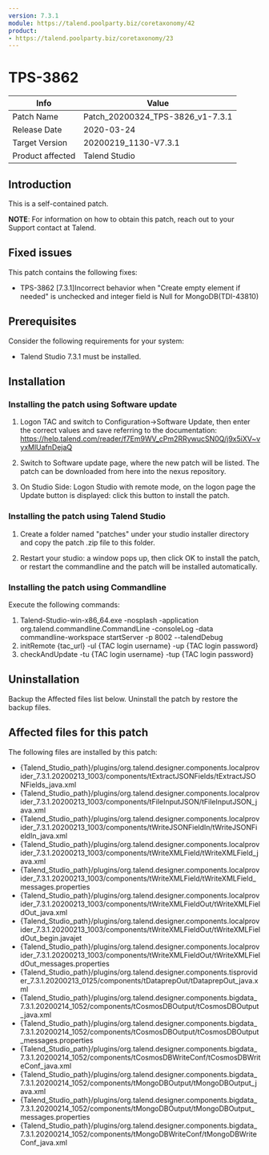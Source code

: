 ```yaml
---
version: 7.3.1
module: https://talend.poolparty.biz/coretaxonomy/42
product:
- https://talend.poolparty.biz/coretaxonomy/23
---
```


# TPS-3862

| Info             | Value |
| ---------------- | ---------------- |
| Patch Name       | Patch\_20200324_TPS-3826\_v1-7.3.1 |
| Release Date     | 2020-03-24 |
| Target Version   | 20200219\_1130-V7.3.1 |
| Product affected | Talend Studio |

## Introduction

This is a self-contained patch.

**NOTE**: For information on how to obtain this patch, reach out to your Support contact at Talend.

## Fixed issues

This patch contains the following fixes:

- TPS-3862 [7.3.1]Incorrect behavior when "Create empty element if needed" is unchecked and integer field is Null for MongoDB(TDI-43810)

## Prerequisites

Consider the following requirements for your system:

- Talend Studio 7.3.1 must be installed.

## Installation

### Installing the patch using Software update

1) Logon TAC and switch to Configuration->Software Update, then enter the correct values and save referring to the documentation: https://help.talend.com/reader/f7Em9WV_cPm2RRywucSN0Q/j9x5iXV~vyxMlUafnDejaQ

2) Switch to Software update page, where the new patch will be listed. The patch can be downloaded from here into the nexus repository.

3) On Studio Side: Logon Studio with remote mode, on the logon page the Update button is displayed: click this button to install the patch.

### Installing the patch using Talend Studio

1) Create a folder named "patches" under your studio installer directory and copy the patch .zip file to this folder.

2) Restart your studio: a window pops up, then click OK to install the patch, or restart the commandline and the patch will be installed automatically.

### Installing the patch using Commandline

Execute the following commands:

1. Talend-Studio-win-x86_64.exe -nosplash -application org.talend.commandline.CommandLine -consoleLog -data commandline-workspace startServer -p 8002 --talendDebug
2. initRemote {tac_url} -ul {TAC login username} -up {TAC login password}
3. checkAndUpdate -tu {TAC login username} -tup {TAC login password}

## Uninstallation
Backup the Affected files list below. Uninstall the patch by restore the backup files.

## Affected files for this patch

The following files are installed by this patch:

- {Talend\_Studio\_path}/plugins/org.talend.designer.components.localprovider_7.3.1.20200213_1003/components/tExtractJSONFields/tExtractJSONFields\_java.xml
- {Talend\_Studio\_path}/plugins/org.talend.designer.components.localprovider_7.3.1.20200213_1003/components/tFileInputJSON/tFileInputJSON\_java.xml
- {Talend\_Studio\_path}/plugins/org.talend.designer.components.localprovider_7.3.1.20200213_1003/components/tWriteJSONFieldIn/tWriteJSONFieldIn\_java.xml
- {Talend\_Studio\_path}/plugins/org.talend.designer.components.localprovider_7.3.1.20200213_1003/components/tWriteXMLField/tWriteXMLField\_java.xml
- {Talend\_Studio\_path}/plugins/org.talend.designer.components.localprovider_7.3.1.20200213_1003/components/tWriteXMLField/tWriteXMLField\_messages.properties
- {Talend\_Studio\_path}/plugins/org.talend.designer.components.localprovider_7.3.1.20200213_1003/components/tWriteXMLFieldOut/tWriteXMLFieldOut\_java.xml
- {Talend\_Studio\_path}/plugins/org.talend.designer.components.localprovider_7.3.1.20200213_1003/components/tWriteXMLFieldOut/tWriteXMLFieldOut\_begin.javajet
- {Talend\_Studio\_path}/plugins/org.talend.designer.components.localprovider_7.3.1.20200213_1003/components/tWriteXMLFieldOut/tWriteXMLFieldOut\_messages.properties
- {Talend\_Studio\_path}/plugins/org.talend.designer.components.tisprovider_7.3.1.20200213_0125/components/tDataprepOut/tDataprepOut\_java.xml
- {Talend\_Studio\_path}/plugins/org.talend.designer.components.bigdata_7.3.1.20200214_1052/components/tCosmosDBOutput/tCosmosDBOutput\_java.xml
- {Talend\_Studio\_path}/plugins/org.talend.designer.components.bigdata_7.3.1.20200214_1052/components/tCosmosDBOutput/tCosmosDBOutput\_messages.properties
- {Talend\_Studio\_path}/plugins/org.talend.designer.components.bigdata_7.3.1.20200214_1052/components/tCosmosDBWriteConf/tCosmosDBWriteConf\_java.xml
- {Talend\_Studio\_path}/plugins/org.talend.designer.components.bigdata_7.3.1.20200214_1052/components/tMongoDBOutput/tMongoDBOutput\_java.xml
- {Talend\_Studio\_path}/plugins/org.talend.designer.components.bigdata_7.3.1.20200214_1052/components/tMongoDBOutput/tMongoDBOutput\_messages.properties
- {Talend\_Studio\_path}/plugins/org.talend.designer.components.bigdata_7.3.1.20200214_1052/components/tMongoDBWriteConf/tMongoDBWriteConf\_java.xml
